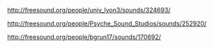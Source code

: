 http://freesound.org/people/univ_lyon3/sounds/324693/

http://freesound.org/people/Psyche_Sound_Studios/sounds/252920/

http://freesound.org/people/bgrun17/sounds/170692/
